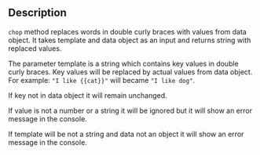 ## Description

`chop` method replaces words in double curly braces with values from data object. It takes template and data object as an input and returns string with replaced values.

The parameter template is a string which contains key values in double curly braces. Key values will be replaced by actual values from data object. For example: `"I like {{cat}}"` will became  `"I like dog"`.

If key not in data object it will remain unchanged.

If value is not a number or a string it will be ignored but it will show an error message in the console.

If template will be not a string and data not an object it will show an error message in the console.

